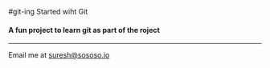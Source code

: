 #git-ing Started wiht Git

#### A fun project to learn git as part of the roject

----
Email me at suresh@sososo.io
